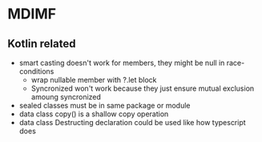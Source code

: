 # MDIMF

## Kotlin related

- smart casting doesn't work for members, they might be null in race-conditions
    - wrap nullable member with ?.let block
    - Syncronized won't work because they just ensure mutual exclusion amoung syncronized
- sealed classes must be in same package or module
- data class copy() is a shallow copy operation
- data class Destructing declaration could be used like how typescript does
